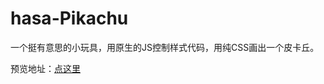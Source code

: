 # hasa-Pikachu

一个挺有意思的小玩具，用原生的JS控制样式代码，用纯CSS画出一个皮卡丘。

预览地址：[点这里](https://meakle.com/hasa-Pikachu/src/)
